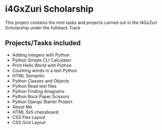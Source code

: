 # i4GxZuri Scholarship
This project contains the mini tasks and projects carried out in the I4GxZuri Scholarship under the fullstack Track

## Projects/Tasks included

- Adding integers with Python
- Python Simple CLI Calculator
- Print Hello World with Python
- Counting words in a text Python
- HTML Semantic
- Python Classes and Objects
- Python Read text files
- Python Finding Anagrams
- Python Rock Paper Scissors 
- Python Django Starter Project
- About Me
- HTML 5x5 chessboard
- CSS Flex Layout
- CSS Grid Layout